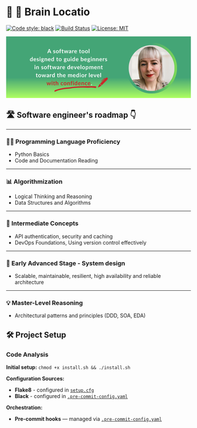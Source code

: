 # 🧠 👊 Brain Locatio

[![Code style: black](https://img.shields.io/badge/code%20style-black-000000.svg)](https://github.com/psf/black)
[![Build Status](https://img.shields.io/github/actions/workflow/status/user/project/ci.yml?branch=main)](link-to-workflow)
[![License: MIT](https://img.shields.io/badge/License-MIT-yellow.svg)](LICENSE)

![GitHub_banner.png](images/GitHub_banner.png)

## 🛣️ Software engineer's roadmap 👇

---

### 🧑‍💻 Programming Language Proficiency
- Python Basics
- Code and Documentation Reading

---

### 📊 Algorithmization
- Logical Thinking and Reasoning
- Data Structures and Algorithms

---

### 🚀 Intermediate Concepts 
- API authentication, security and caching
- DevOps Foundations, Using version control effectively

---

### 🧩 Early Advanced Stage - System design
- Scalable, maintainable, resilient, high availability and reliable architecture

---

### 💡 Master-Level Reasoning
- Architectural patterns and principles (DDD, SOA, EDA)

## 🛠️ Project Setup

### Code Analysis

**Initial setup:** ```chmod +x install.sh && ./install.sh```

**Configuration Sources:**
- **Flake8** - configured in [`setup.cfg`](./setup.cfg)
- **Black** - configured in [`.pre-commit-config.yaml`](./.pre-commit-config.yaml)

**Orchestration:**
- **Pre-commit hooks** — managed via [`.pre-commit-config.yaml`](./.pre-commit-config.yaml)